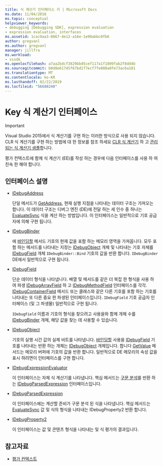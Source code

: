 ```yaml
---
title: 식 계산기 인터페이스 키 | Microsoft Docs
ms.date: 11/04/2016
ms.topic: conceptual
helpviewer_keywords:
- debugging [Debugging SDK], expression evaluation
- expression evaluation, interfaces
ms.assetid: 1cac9aa3-0867-4e12-a16e-1e90abbc0fb6
author: gregvanl
ms.author: gregvanl
manager: jillfra
ms.workload:
- vssdk
ms.openlocfilehash: a7aa2bdcf3829bb45cef117a1f1809fab2f8dd4b
ms.sourcegitcommit: b0d8e61745f67bd1f7ecf7fe080a0fe73ac6a181
ms.translationtype: MT
ms.contentlocale: ko-KR
ms.lasthandoff: 02/22/2019
ms.locfileid: "56688240"
---
```

# <a name="key-expression-evaluator-interfaces"></a>Key 식 계산기 인터페이스
> [!IMPORTANT]
>  Visual Studio 2015에서 식 계산기를 구현 하는 이러한 방식으로 사용 되지 않습니다. CLR 식 계산기를 구현 하는 방법에 대 한 정보를 참조 하세요 [CLR 식 계산기](https://github.com/Microsoft/ConcordExtensibilitySamples/wiki/CLR-Expression-Evaluators) 하 고 [관리 되는 식 계산기 샘플](https://github.com/Microsoft/ConcordExtensibilitySamples/wiki/Managed-Expression-Evaluator-Sample)합니다.

 평가 컨텍스트에 함께 식 계산기 (EE)를 작성 하는 경우에 다음 인터페이스를 사용 하 여 친숙 한 해야 합니다.

## <a name="interface-descriptions"></a>인터페이스 설명

-   [IDebugAddress](../../extensibility/debugger/reference/idebugaddress.md)

     단일 메서드가 [GetAddress](../../extensibility/debugger/reference/idebugaddress-getaddress.md), 현재 실행 지점을 나타내는 데이터 구조는 가져오는 합니다. 이 데이터 구조는 디버그 엔진 (DE)에 전달 하는 세 인수 중 하나는 [EvaluateSync](../../extensibility/debugger/reference/idebugparsedexpression-evaluatesync.md) 식을 계산 하는 방법입니다. 이 인터페이스는 일반적으로 기호 공급자에 의해 구현 됩니다.

-   [IDebugBinder](../../extensibility/debugger/reference/idebugbinder.md)

     에 [바인딩할](../../extensibility/debugger/reference/idebugbinder-bind.md) 메서드 기호의 현재 값을 포함 하는 메모리 영역을 가져옵니다. 모두 포함 하는 메서드를 나타내는 지정는 [IDebugObject](../../extensibility/debugger/reference/idebugobject.md) 개체 및 나타내는 기호 자체를 [IDebugField](../../extensibility/debugger/reference/idebugfield.md) 개체 `IDebugBinder::Bind` 기호의 값을 반환 합니다. `IDebugBinder` DE에서 일반적으로 구현 됩니다.

-   [IDebugField](../../extensibility/debugger/reference/idebugfield.md)

     단순 데이터 형식을 나타냅니다. 배열 및 메서드를 같은 더 복잡 한 형식을 사용 하 여 파생 [IDebugArrayField](../../extensibility/debugger/reference/idebugarrayfield.md) 하 고 [IDebugMethodField](../../extensibility/debugger/reference/idebugmethodfield.md) 인터페이스를 각각. [IDebugContainerField](../../extensibility/debugger/reference/idebugcontainerfield.md) 메서드 또는 클래스와 같은 다른 기호를 포함 하는 기호를 나타내는 또 다른 중요 한 파생된 인터페이스입니다. `IDebugField` 기호 공급자 인터페이스 (및 그 파생물) 일반적으로 구현 됩니다.

     `IDebugField` 이름과 기호의 형식을 찾으려고 사용을와 함께 개체 수를 [IDebugBinder](../../extensibility/debugger/reference/idebugbinder.md) 개체, 해당 값을 찾는 데 사용할 수 있습니다.

-   [IDebugObject](../../extensibility/debugger/reference/idebugobject.md)

     기호의 실행 시간 값의 실제 비트를 나타냅니다. [바인딩할](../../extensibility/debugger/reference/idebugbinder-bind.md) 사용을 [IDebugField](../../extensibility/debugger/reference/idebugfield.md) 기호를 나타내는 반환 하는 개체는 [IDebugObject](../../extensibility/debugger/reference/idebugobject.md) 개체입니다. 합니다 [GetValue](../../extensibility/debugger/reference/idebugobject-getvalue.md) 메서드는 메모리 버퍼에 기호의 값을 반환 합니다. 일반적으로 DE 메모리의 속성 값을 표시 하려면이 인터페이스를 구현 합니다.

-   [IDebugExpressionEvaluator](../../extensibility/debugger/reference/idebugexpressionevaluator.md)

     이 인터페이스는 자체 식 계산기를 나타냅니다. 핵심 메서드는 [구문 분석](../../extensibility/debugger/reference/idebugexpressionevaluator-parse.md)를 반환 하는 [IDebugParsedExpression](../../extensibility/debugger/reference/idebugparsedexpression.md) 인터페이스입니다.

-   [IDebugParsedExpression](../../extensibility/debugger/reference/idebugparsedexpression.md)

     이 인터페이스에는 계산할 준비가 구문 분석 된 식을 나타냅니다. 핵심 메서드는 [EvaluateSync](../../extensibility/debugger/reference/idebugparsedexpression-evaluatesync.md) 값 및 식의 형식을 나타내는 IDebugProperty2 반환 합니다.

-   [IDebugProperty2](../../extensibility/debugger/reference/idebugproperty2.md)

     이 인터페이스는 값 및 콘텐츠 형식을 나타내는 및 식 평가의 결과입니다.

## <a name="see-also"></a>참고자료
- [평가 컨텍스트](../../extensibility/debugger/evaluation-context.md)